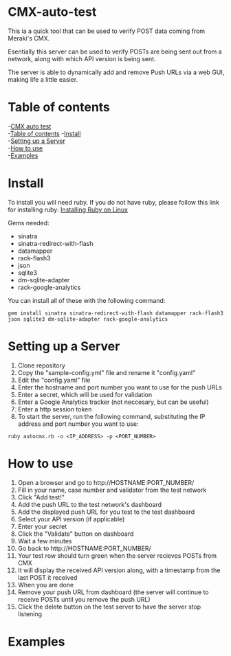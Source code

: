 CMX-auto-test
=============

This ia a quick tool that can be used to verify POST data coming from Meraki's CMX.

Esentially this server can be used to verify POSTs are being sent out from a network, along with which API version is being sent. 

The server is able to dynamically add and remove Push URLs via a web GUI, making life a little easier. 



Table of contents
=============

-[CMX auto test](#cmxauto)    
-[Table of contents](#table-of-contents)
-[Install](#install)   
-[Setting up a Server](#setup)    
-[How to use](#howto)    
-[Examples](#examples)    





Install
==============

To install you will need ruby. If you do not have ruby, please follow this link for installing ruby:
<a name="Installing Ruby on Linux" href="https://www.digitalocean.com/community/tutorials/how-to-install-ruby-on-rails-on-ubuntu-12-04-lts-precise-pangolin-with-rvm">Installing Ruby on Linux</a>

Gems needed:
* sinatra
* sinatra-redirect-with-flash
* datamapper
* rack-flash3
* json
* sqlite3
* dm-sqlite-adapter 
* rack-google-analytics

You can install all of these with the following command:
```
gem install sinatra sinatra-redirect-with-flash datamapper rack-flash3 json sqlite3 dm-sqlite-adapter rack-google-analytics
```



Setting up a Server
===================
1. Clone repository
2. Copy the "sample-config.yml" file and rename it "config.yaml"
3. Edit the "config.yaml" file 
  1. Enter the hostname and port number you want to use for the push URLs
  2. Enter a secret, which will be used for validation
  3. Enter a Google Analytics tracker (not neccesary, but can be useful)
  4. Enter a http session token
4. To start the server, run the following command, substituting the IP address and port number you want to use:
```
ruby autocmx.rb -o <IP_ADDRESS> -p <PORT_NUMBER>
```

How to use
==========
1. Open a browser and go to http://HOSTNAME:PORT_NUMBER/
  1. Fill in your name, case number and validator from the test network
  2. Click "Add test!"
2. Add the push URL to the test network's dashboard
  1. Add the displayed push URL for you test to the test dashboard
  2. Select your API version (if applicable)
  3. Enter your secret
  4. Click the "Validate" button on dashboard
3. Wait a few minutes
4. Go back to http://HOSTNAME:PORT_NUMBER/
  1. Your test row should turn green when the server recieves POSTs from CMX
  2. It will display the received API version along, with a timestamp from the last POST it received
5. When you are done
  1. Remove your push URL from dashboard (the server will continue to receive POSTs until you remove the push URL)
  2. Click the delete button on the test server to have the server stop listening

Examples
========

